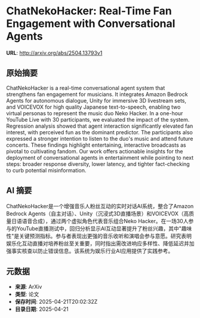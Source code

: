 # ChatNekoHacker: Real-Time Fan Engagement with Conversational Agents

**URL**: http://arxiv.org/abs/2504.13793v1

## 原始摘要

ChatNekoHacker is a real-time conversational agent system that strengthens
fan engagement for musicians. It integrates Amazon Bedrock Agents for
autonomous dialogue, Unity for immersive 3D livestream sets, and VOICEVOX for
high quality Japanese text-to-speech, enabling two virtual personas to
represent the music duo Neko Hacker. In a one-hour YouTube Live with 30
participants, we evaluated the impact of the system. Regression analysis showed
that agent interaction significantly elevated fan interest, with perceived fun
as the dominant predictor. The participants also expressed a stronger intention
to listen to the duo's music and attend future concerts. These findings
highlight entertaining, interactive broadcasts as pivotal to cultivating
fandom. Our work offers actionable insights for the deployment of
conversational agents in entertainment while pointing to next steps: broader
response diversity, lower latency, and tighter fact-checking to curb potential
misinformation.


## AI 摘要

ChatNekoHacker是一个增强音乐人粉丝互动的实时对话AI系统，整合了Amazon Bedrock Agents（自主对话）、Unity（沉浸式3D直播场景）和VOICEVOX（高质量日语语音合成），通过两个虚拟角色代表音乐组合Neko Hacker。在一场30人参与的YouTube直播测试中，回归分析显示AI互动显著提升了粉丝兴趣，其中"趣味性"是关键预测指标。参与者表现出更强的音乐收听和演唱会参与意愿。研究表明娱乐化互动直播对培养粉丝至关重要，同时指出需改进响应多样性、降低延迟并加强事实核查以防止错误信息。该系统为娱乐行业AI应用提供了实践参考。

## 元数据

- **来源**: ArXiv
- **类型**: 论文
- **保存时间**: 2025-04-21T20:02:32Z
- **目录日期**: 2025-04-21
